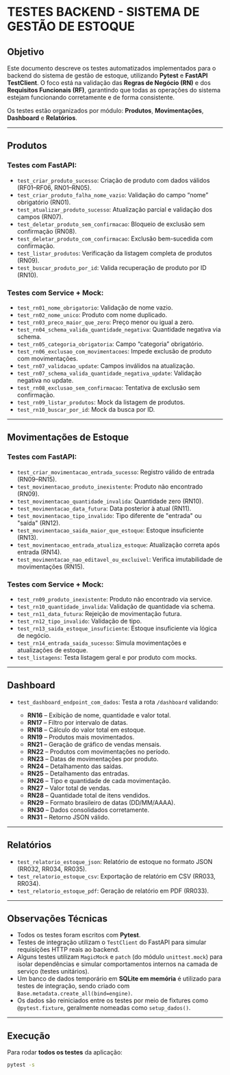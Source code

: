 # TESTES BACKEND - SISTEMA DE GESTÃO DE ESTOQUE

## Objetivo

Este documento descreve os testes automatizados implementados para o backend do sistema de gestão de estoque, utilizando **Pytest** e **FastAPI TestClient**. 
O foco está na validação das **Regras de Negócio (RN)** e dos **Requisitos Funcionais (RF)**, garantindo que todas as operações do sistema estejam funcionando corretamente e de forma consistente.

Os testes estão organizados por módulo: **Produtos**, **Movimentações**, **Dashboard** e **Relatórios**.

---

## Produtos

### Testes com FastAPI:

- `test_criar_produto_sucesso`: Criação de produto com dados válidos (RF01–RF06, RN01–RN05).
- `test_criar_produto_falha_nome_vazio`: Validação do campo “nome” obrigatório (RN01).
- `test_atualizar_produto_sucesso`: Atualização parcial e validação dos campos (RN07).
- `test_deletar_produto_sem_confirmacao`: Bloqueio de exclusão sem confirmação (RN08).
- `test_deletar_produto_com_confirmacao`: Exclusão bem-sucedida com confirmação.
- `test_listar_produtos`: Verificação da listagem completa de produtos (RN09).
- `test_buscar_produto_por_id`: Valida recuperação de produto por ID (RN10).

### Testes com Service + Mock:

- `test_rn01_nome_obrigatorio`: Validação de nome vazio.
- `test_rn02_nome_unico`: Produto com nome duplicado.
- `test_rn03_preco_maior_que_zero`: Preço menor ou igual a zero.
- `test_rn04_schema_valida_quantidade_negativa`: Quantidade negativa via schema.
- `test_rn05_categoria_obrigatoria`: Campo “categoria” obrigatório.
- `test_rn06_exclusao_com_movimentacoes`: Impede exclusão de produto com movimentações.
- `test_rn07_validacao_update`: Campos inválidos na atualização.
- `test_rn07_schema_valida_quantidade_negativa_update`: Validação negativa no update.
- `test_rn08_exclusao_sem_confirmacao`: Tentativa de exclusão sem confirmação.
- `test_rn09_listar_produtos`: Mock da listagem de produtos.
- `test_rn10_buscar_por_id`: Mock da busca por ID.

---

## Movimentações de Estoque

### Testes com FastAPI:

- `test_criar_movimentacao_entrada_sucesso`: Registro válido de entrada (RN09–RN15).
- `test_movimentacao_produto_inexistente`: Produto não encontrado (RN09).
- `test_movimentacao_quantidade_invalida`: Quantidade zero (RN10).
- `test_movimentacao_data_futura`: Data posterior à atual (RN11).
- `test_movimentacao_tipo_invalido`: Tipo diferente de "entrada" ou "saída" (RN12).
- `test_movimentacao_saida_maior_que_estoque`: Estoque insuficiente (RN13).
- `test_movimentacao_entrada_atualiza_estoque`: Atualização correta após entrada (RN14).
- `test_movimentacao_nao_editavel_ou_excluivel`: Verifica imutabilidade de movimentações (RN15).

### Testes com Service + Mock:

- `test_rn09_produto_inexistente`: Produto não encontrado via service.
- `test_rn10_quantidade_invalida`: Validação de quantidade via schema.
- `test_rn11_data_futura`: Rejeição de movimentação futura.
- `test_rn12_tipo_invalido`: Validação de tipo.
- `test_rn13_saida_estoque_insuficiente`: Estoque insuficiente via lógica de negócio.
- `test_rn14_entrada_saida_sucesso`: Simula movimentações e atualizações de estoque.
- `test_listagens`: Testa listagem geral e por produto com mocks.

---

## Dashboard

- `test_dashboard_endpoint_com_dados`: Testa a rota `/dashboard` validando:

  - **RN16** – Exibição de nome, quantidade e valor total.
  - **RN17** – Filtro por intervalo de datas.
  - **RN18** – Cálculo do valor total em estoque.
  - **RN19** – Produtos mais movimentados.
  - **RN21** – Geração de gráfico de vendas mensais.
  - **RN22** – Produtos com movimentações no período.
  - **RN23** – Datas de movimentações por produto.
  - **RN24** – Detalhamento das saídas.
  - **RN25** – Detalhamento das entradas.
  - **RN26** – Tipo e quantidade de cada movimentação.
  - **RN27** – Valor total de vendas.
  - **RN28** – Quantidade total de itens vendidos.
  - **RN29** – Formato brasileiro de datas (DD/MM/AAAA).
  - **RN30** – Dados consolidados corretamente.
  - **RN31** – Retorno JSON válido.

---

## Relatórios

- `test_relatorio_estoque_json`: Relatório de estoque no formato JSON (RR032, RR034, RR035).
- `test_relatorio_estoque_csv`: Exportação de relatório em CSV (RR033, RR034).
- `test_relatorio_estoque_pdf`: Geração de relatório em PDF (RR033).

---

## Observações Técnicas

- Todos os testes foram escritos com **Pytest**.
- Testes de integração utilizam o `TestClient` do FastAPI para simular requisições HTTP reais ao backend.
- Alguns testes utilizam `MagicMock` e `patch` (do módulo `unittest.mock`) para isolar dependências e simular comportamentos internos na camada de serviço (testes unitários).
- Um banco de dados temporário em **SQLite em memória** é utilizado para testes de integração, sendo criado com `Base.metadata.create_all(bind=engine)`.
- Os dados são reiniciados entre os testes por meio de fixtures como `@pytest.fixture`, geralmente nomeadas como `setup_dados()`.

---

## Execução

Para rodar **todos os testes** da aplicação:

```bash
pytest -s